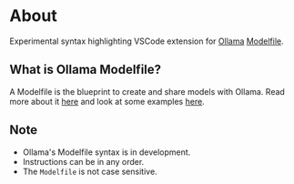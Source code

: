 # About

Experimental syntax highlighting VSCode extension for [Ollama](https://github.com/jmorganca/ollama) [Modelfile](https://github.com/jmorganca/ollama/blob/main/docs/modelfile.md).

## What is Ollama Modelfile?

A Modelfile is the blueprint to create and share models with Ollama. Read more about it [here](https://github.com/jmorganca/ollama/blob/main/docs/modelfile.md) and look at some examples [here](https://github.com/jmorganca/ollama/tree/main/examples).

## Note

- Ollama's Modelfile syntax is in development.
- Instructions can be in any order.
- The `Modelfile` is not case sensitive.
